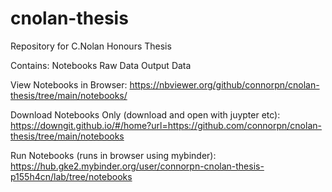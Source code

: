 # cnolan-thesis
Repository for C.Nolan Honours Thesis

Contains:
Notebooks
Raw Data
Output Data

View Notebooks in Browser:
https://nbviewer.org/github/connorpn/cnolan-thesis/tree/main/notebooks/

Download Notebooks Only (download and open with juypter etc):
https://downgit.github.io/#/home?url=https://github.com/connorpn/cnolan-thesis/tree/main/notebooks

Run Notebooks (runs in browser using mybinder):
https://hub.gke2.mybinder.org/user/connorpn-cnolan-thesis-p155h4cn/lab/tree/notebooks
